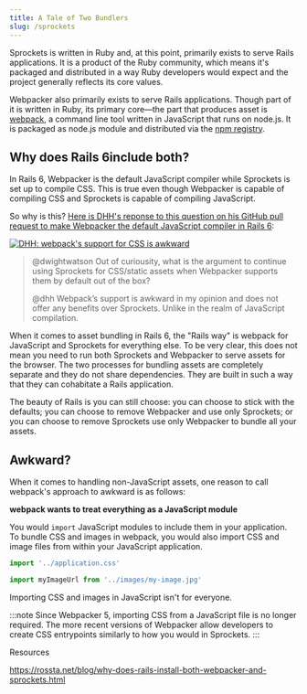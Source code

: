 ```yaml
---
title: A Tale of Two Bundlers
slug: /sprockets
---
```


Sprockets is written in Ruby and, at this point, primarily exists to serve Rails applications. It is a product of the Ruby community, which means it's packaged and distributed in a way Ruby developers would expect and the project generally reflects its core values.

Webpacker also primarily exists to serve Rails applications. Though part of it is written in Ruby, its primary core—the part that produces asset is [webpack](https://webpack.js.org), a command line tool written in JavaScript that runs on node.js. It is packaged as node.js module and distributed via the [npm registry](https://www.npmjs.com).

## Why does Rails 6include both?

In Rails 6, Webpacker is the default JavaScript compiler while Sprockets is set up to compile CSS. This is true even though Webpacker is capable of compiling CSS and Sprockets is capable of compiling JavaScript.

So why is this? [Here is DHH's reponse to this question on his GitHub pull request to make Webpacker the default JavaScript compiler in Rails 6](https://github.com/rails/rails/pull/33079#issuecomment-400140840):

[![DHH: webpack's support for CSS is awkward](/img/orientation/sprockets/index/dhh-awkward.png)](https://github.com/rails/rails/pull/33079#issuecomment-400140840)

> @dwightwatson Out of curiousity, what is the argument to continue using Sprockets for CSS/static assets when Webpacker supports them by default out of the box?
>
> @dhh Webpack’s support is awkward in my opinion and does not offer any benefits over Sprockets. Unlike in the realm of JavaScript compilation.

When it comes to asset bundling in Rails 6, the "Rails way" is webpack for JavaScript and Sprockets for everything else. To be very clear, this does not mean you need to run both Sprockets and Webpacker to serve assets for the browser. The two processes for bundling assets are completely separate and they do not share dependencies. They are built in such a way that they can cohabitate a Rails application.

The beauty of Rails is you can still choose: you can choose to stick with the defaults; you can choose to remove Webpacker and use only Sprockets; or you can choose to remove Sprockets use only Webpacker to bundle all your assets.

## Awkward?

When it comes to handling non-JavaScript assets, one reason to call webpack's approach to awkward is as follows:

**webpack wants to treat everything as a JavaScript module**

You would `import` JavaScript modules to include them in your application. To bundle CSS and images in webpack, you would also import CSS and image files from within your JavaScript application.

```js
import '../application.css'

import myImageUrl from '../images/my-image.jpg'
```

Importing CSS and images in JavaScript isn't for everyone.

:::note
Since Webpacker 5, importing CSS from a JavaScript file is no longer required. The more recent versions of Webpacker allow developers to create CSS entrypoints similarly to how you would in Sprockets.
:::

Resources

https://rossta.net/blog/why-does-rails-install-both-webpacker-and-sprockets.html
